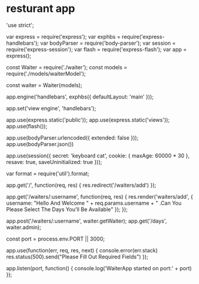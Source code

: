 # resturant app
'use strict';

var express = require('express');
var exphbs = require('express-handlebars');
var bodyParser = require('body-parser');
var session = require('express-session');
var flash = require('express-flash');
var app = express();

const Waiter = require('./waiter');
const models = require('./models/waiterModel');

const waiter = Waiter(models);


app.engine('handlebars', exphbs({
  defaultLayout: 'main'
}));

app.set('view engine', 'handlebars');

app.use(express.static('public'));
app.use(express.static('views'));
app.use(flash());

app.use(bodyParser.urlencoded({
  extended: false
}));
app.use(bodyParser.json())

app.use(session({
  secret: 'keyboard cat',
  cookie: {
    maxAge: 60000 * 30
  },
  resave: true,
  saveUninitialized: true
}));

var format = require('util').format;

app.get('/', function(req, res) {
  res.redirect('/waiters/add')
});

app.get('/waiters/:username', function(req, res) {
  res.render('waiters/add', {
    username: "Hello And Welcome " + req.params.username + " .Can You Please Select The Days You'll Be Available"
  });
});

app.post('/waiters/:username', waiter.getWaiter);
app.get('/days', waiter.admin);

const port = process.env.PORT || 3000;

app.use(function(err, req, res, next) {
  console.error(err.stack)
  res.status(500).send("Please Fill Out Required Fields")
});

app.listen(port, function() {
  console.log('WaiterApp started on port:' + port)
});
